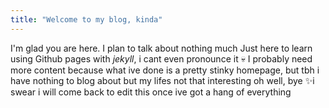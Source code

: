```yaml
---
title: "Welcome to my blog, kinda"
---
```


I'm glad you are here. I plan to talk about nothing much
Just here to learn using Github pages with *jekyll*, i cant even pronounce it 💀
I probably need more content because what ive done is a pretty stinky homepage, but tbh i have nothing to blog about but my lifes not that interesting
oh well, bye ✨i swear i will come back to edit this once ive got a hang of everything
